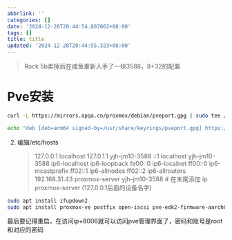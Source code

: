 ```yaml
---
abbrlink: ''
categories: []
date: '2024-12-28T20:44:54.807062+08:00'
tags: []
title: title
updated: '2024-12-28T20:44:55.323+08:00'
---
```

> Rock 5b卖掉后在咸鱼重新入手了一块3588，8+32的配置

# Pve安装

```bash
curl -L https://mirrors.apqa.cn/proxmox/debian/pveport.gpg | sudo tee /usr/share/keyrings/pveport.gpg >/dev/null
```

```bash
echo "deb [deb=arm64 signed-by=/usr/share/keyrings/pveport.gpg] https://mirrors.apqa.cn/proxmox/debian/pve bookworm port" | sudo tee  /etc/apt/sources.list.d/pveport.list
```

2. 编辑/etc/hosts
   > 127.0.0.1   localhost
   > 127.0.1.1   yjh-jm10-3588
   > ::1         localhost yjh-jm10-3588 ip6-localhost ip6-loopback
   > fe00::0     ip6-localnet
   > ff00::0     ip6-mcastprefix
   > ff02::1     ip6-allnodes
   > ff02::2     ip6-allrouters
   > 192.168.31.43 proxmox-server yjh-jm10-3588   # 在末尾添加 ip   proxmox-server  (127.0.0.1后面的设备名字)
   >

```bash
sudo apt install ifupdown2
sudo apt install proxmox-ve postfix open-iscsi pve-edk2-firmware-aarch64
```

最后要记得重启，在访问ip+8006就可以访问pve管理界面了，密码和账号是root和对应的密码
